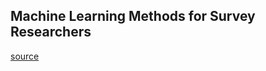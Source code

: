 ## Machine Learning Methods for Survey Researchers
[source](https://www.surveypractice.org/article/2718-an-introduction-to-machine-learning-methods-for-survey-researchers)


